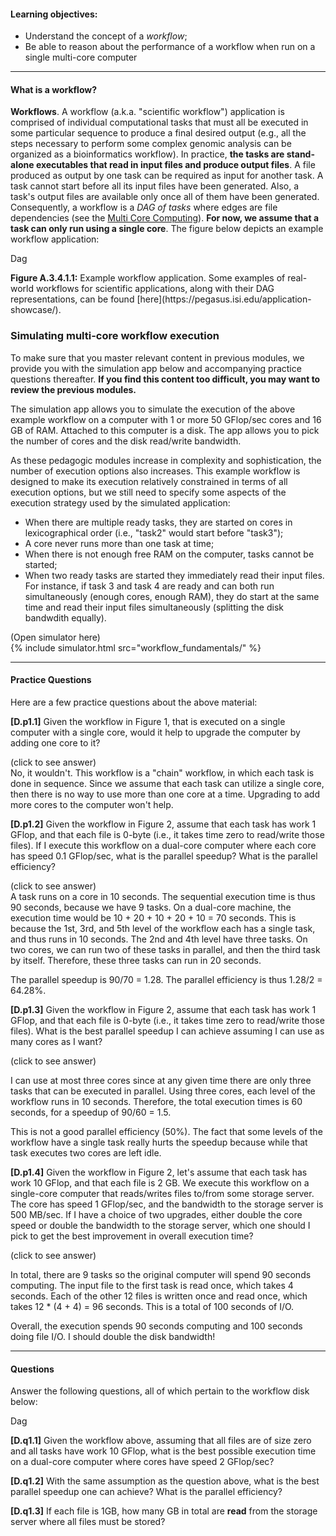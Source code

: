 
#### Learning objectives:

  - Understand the concept of a *workflow*;
  - Be able to reason about the performance of a workflow when run on a single multi-core computer

---

#### What is a workflow?

**Workflows**. A workflow (a.k.a. "scientific workflow") application is comprised of individual computational tasks that must all be executed in some particular sequence to produce a final desired output (e.g., all the steps necessary to perform some complex genomic analysis can be organized as a bioinformatics workflow). In practice, **the tasks are stand-alone executables that read in input files and produce output files**.  A file produced as output by one task can be required as input for another task. A task cannot start before all its input files have been generated. Also, a task's output files are available only once all of them have been generated. Consequently, a workflow is a *DAG of tasks* where edges are file dependencies (see the [Multi Core Computing]({{site.baseurl}}/pedagogic_modules/multi_core_computing)). **For now, we assume that a task can only run using a single core**. The figure below depicts an example workflow application:

<object class="figure" type="image/svg+xml" data="{{ site.baseurl }}/public/img/workflows/example_workflow_1.svg">Dag</object>
<div class="caption"><strong>Figure A.3.4.1.1:</strong> Example workflow application. Some examples of real-world workflows for scientific applications, along with their DAG representations, can be found [here](https://pegasus.isi.edu/application-showcase/).




### Simulating multi-core workflow execution

To make sure that you master relevant content in previous modules, we
provide you with the simulation app below and accompanying practice
questions thereafter. **If you find this content too difficult, you may
want to review the previous modules.**

The simulation app allows you to simulate the execution of the above
example workflow on a computer with 1 or more 50 GFlop/sec cores and 16 GB
of RAM.  Attached to this computer is a disk. The app allows you to pick
the number of cores and the disk read/write bandwidth. 

As these pedagogic modules increase in complexity and sophistication, the
number of execution options also increases.  This example
workflow is designed to make its execution relatively constrained in terms
of all execution options, but we still need to specify some aspects of the
execution strategy used by the simulated application:

  - When there are multiple ready tasks, they are started on cores in
    lexicographical order (i.e., "task2" would start before "task3");
  - A core never runs more than one task at time;
  - When there is not enough free RAM on the computer, tasks cannot be
    started;
  - When two ready tasks are started they immediately read their input
    files.  For instance, if task 3 and task 4 are ready and can both run
    simultaneously (enough cores, enough RAM), they do start at the same time
    and read their input files simultaneously (splitting the disk bandwdith
    equally).

<div class="ui accordion fluid app-ins">
  <div class="title">
    <i class="dropdown icon"></i>
    (Open simulator here)
  </div>
  <div markdown="0" class="ui segment content sim-frame">
    {% include simulator.html src="workflow_fundamentals/" %}
  </div>
</div>


---

#### Practice Questions

Here are a few practice questions about the above material:


**[D.p1.1]** Given the workflow in Figure 1, that is executed on a 
single computer with a single core, would it help to upgrade
the computer by adding one core to it?


<div class="ui accordion fluid">
  <div class=" title">
    <i class="dropdown icon"></i>
    (click to see answer)
  </div>
  <div markdown="1" class="ui segment content">
No, it wouldn't. This workflow is a "chain" workflow, in which
each task is done in sequence. Since we assume that each task
can utilize a single core, then there is no way to use more than
one core at a time. Upgrading to add more cores to the computer
won't help.
  </div>
</div>

**[D.p1.2]** Given the workflow in Figure 2, assume that each task
has work 1 GFlop, and that each file is 0-byte (i.e., it takes time zero to
read/write those files). If I execute this workflow on a dual-core computer
where each core has speed 0.1 GFlop/sec, what is the parallel speedup? What
is the parallel efficiency?


<div class="ui accordion fluid">
  <div class=" title">
    <i class="dropdown icon"></i>
    (click to see answer)
  </div>
  <div markdown="1" class="ui segment content">
A task runs on a core in 10 seconds.  The sequential execution time is thus
90 seconds, because we have 9 tasks.  On a dual-core machine, 
the execution time would be 10 + 20 + 10 + 20 + 10 = 70 seconds. 
This is because the 1st, 3rd, and 5th level of the workflow
each has a single task, and thus runs in 10 seconds. The 2nd
and 4th level have three tasks. On two cores, we can run
two of these tasks in parallel, and then the third task
by itself. Therefore, these three tasks can run in 20 seconds. 

The parallel speedup is 90/70 = 1.28. The parallel
efficiency is thus 1.28/2 = 64.28%. 
 
  </div>
</div>

**[D.p1.3]** Given the workflow in Figure 2, assume that each task
has work 1 GFlop, and that each file is 0-byte (i.e., it takes time zero to
read/write those files). What is the best parallel speedup
I can achieve assuming I can use as many cores as I want?

<div class="ui accordion fluid">
  <div class=" title">
    <i class="dropdown icon"></i>
    (click to see answer)
  </div>
  <div markdown="1" class="ui segment content">

I can use at most three cores since at any given time there
are only three tasks that can be executed in parallel. Using
three cores, each level of the workflow runs in 10 seconds.
Therefore, the total execution times is 60 seconds, for a 
speedup of 90/60 = 1.5. 

This is not a good parallel efficiency (50%). The fact that
some levels of the workflow have a single task really 
hurts the speedup because while that task executes 
two cores are left idle. 
 
  </div>
</div>

**[D.p1.4]** Given the workflow in Figure 2, let's assume that each task
has work 10 GFlop, and that each file is 2 GB. We execute this workflow on
a single-core computer that reads/writes files to/from some storage server.
The core has speed 1 GFlop/sec, and the bandwidth to the storage server is
500 MB/sec. If I have a choice of two upgrades, either double the core
speed or double the bandwidth to the storage server, which one should I
pick to get the best improvement in overall execution time?


<div class="ui accordion fluid">
  <div class=" title">
    <i class="dropdown icon"></i>
    (click to see answer)
  </div>
  <div markdown="1" class="ui segment content">

In total, there are 9 tasks so the original computer will spend 90 seconds
computing. The input file to the first task is read once, which takes 4 seconds. 
Each of the other 12 files is written once and read once, which takes
12 * (4 + 4) = 96 seconds.  This is a total of 100 seconds of I/O. 

Overall, the execution spends 90 seconds computing and 100 seconds doing 
file I/O. I should double the disk bandwidth!

  </div>
</div>

---

#### Questions

Answer the following questions, all of which pertain to the workflow
disk below:

<object class="figure" type="image/svg+xml" data="{{ site.baseurl }}/public/img/workflow_fundamentals/dag_questions.svg">Dag</object>

<p></p>

**[D.q1.1]** Given the workflow above, assuming that all files are of
size zero and all tasks have work 10 GFlop, what is the best possible
execution time on a dual-core computer where cores have speed 2 GFlop/sec?

<p></p>

**[D.q1.2]** With the same assumption as the question above, what is the
best parallel speedup one can achieve?  What is the parallel efficiency?

<p></p>

**[D.q1.3]** If each file is 1GB, how many GB in total are **read** from
the storage server where all files must be stored?

<p></p>
